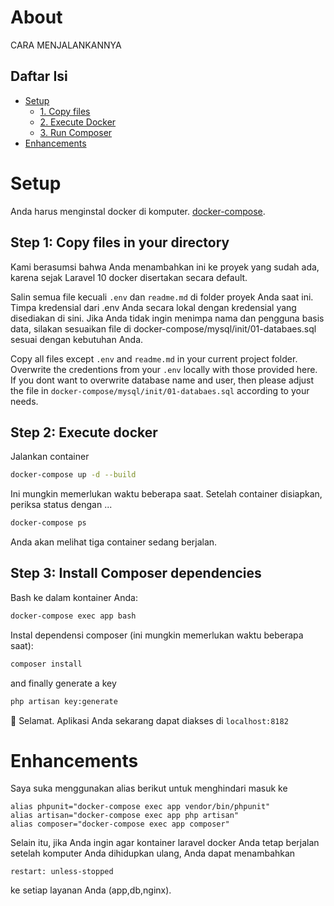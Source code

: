 # About

CARA MENJALANKANNYA 

## Daftar Isi

- [Setup](#setup)
    - [1. Copy files](#step-1-copy-files-in-your-directory)
    - [2. Execute Docker](#step-2-execute-docker)
    - [3. Run Composer](#step-3-install-composer-dependencies)
- [Enhancements](#enhancements)

# Setup

Anda harus menginstal docker di komputer. [docker-compose](https://docs.docker.com/compose/install/).

## Step 1: Copy files in your directory

Kami berasumsi bahwa Anda menambahkan ini ke proyek yang sudah ada, karena sejak Laravel 10 docker disertakan secara default.

Salin semua file kecuali `.env` dan `readme.md` di folder proyek Anda saat ini. Timpa kredensial dari .env Anda secara lokal dengan kredensial yang disediakan di sini. Jika Anda tidak ingin menimpa nama dan pengguna basis data, silakan sesuaikan file di docker-compose/mysql/init/01-databaes.sql sesuai dengan kebutuhan Anda.

Copy all files except `.env` and `readme.md` in your current project folder. Overwrite the credentions from your `.env` locally with those provided here. If you dont want to overwrite database name and user, then please adjust the file in `docker-compose/mysql/init/01-databaes.sql` according to your needs.

## Step 2: Execute docker

Jalankan container

  ```sh
  docker-compose up -d --build
  ```

Ini mungkin memerlukan waktu beberapa saat. Setelah container disiapkan, periksa status dengan ...

  ```sh
  docker-compose ps
  ```

Anda akan melihat tiga container sedang berjalan.


## Step 3: Install Composer dependencies

Bash ke dalam kontainer Anda:

  ```sh
  docker-compose exec app bash
  ```

Instal dependensi composer (ini mungkin memerlukan waktu beberapa saat):

  ```sh
  composer install
  ```

and finally generate a key

  ```sh
  php artisan key:generate
  ```

:tada: Selamat. Aplikasi Anda sekarang dapat diakses di `localhost:8182`

# Enhancements

Saya suka menggunakan alias berikut untuk menghindari masuk ke

  ```
  alias phpunit="docker-compose exec app vendor/bin/phpunit"
  alias artisan="docker-compose exec app php artisan"
  alias composer="docker-compose exec app composer"
  ```

Selain itu, jika Anda ingin agar kontainer laravel docker Anda tetap berjalan setelah komputer Anda dihidupkan ulang, Anda dapat menambahkan

  ```
  restart: unless-stopped
  ```

ke setiap layanan Anda (app,db,nginx).



